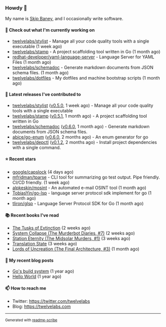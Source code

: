 ### Howdy 👋

My name is [Skip Baney](https://twelvelabs.com), and I occasionally write software.

#### 👷 Check out what I'm currently working on

- [twelvelabs/stylist](https://github.com/twelvelabs/stylist) - Manage all your code quality tools with a single executable (1 week ago)
- [twelvelabs/stamp](https://github.com/twelvelabs/stamp) - A project scaffolding tool written in Go (1 month ago)
- [redhat-developer/yaml-language-server](https://github.com/redhat-developer/yaml-language-server) - Language Server for YAML Files (1 month ago)
- [twelvelabs/schemadoc](https://github.com/twelvelabs/schemadoc) - Generate markdown documents from JSON schema files. (1 month ago)
- [twelvelabs/dotfiles](https://github.com/twelvelabs/dotfiles) - My dotfiles and machine bootstrap scripts  (1 month ago)

#### 🔭 Latest releases I've contributed to

- [twelvelabs/stylist](https://github.com/twelvelabs/stylist) ([v0.5.0](https://github.com/twelvelabs/stylist/releases/tag/v0.5.0), 1 week ago) - Manage all your code quality tools with a single executable
- [twelvelabs/stamp](https://github.com/twelvelabs/stamp) ([v0.5.1](https://github.com/twelvelabs/stamp/releases/tag/v0.5.1), 1 month ago) - A project scaffolding tool written in Go
- [twelvelabs/schemadoc](https://github.com/twelvelabs/schemadoc) ([v0.6.0](https://github.com/twelvelabs/schemadoc/releases/tag/v0.6.0), 1 month ago) - Generate markdown documents from JSON schema files.
- [abice/go-enum](https://github.com/abice/go-enum) ([v0.6.0](https://github.com/abice/go-enum/releases/tag/v0.6.0), 2 months ago) - An enum generator for go
- [twelvelabs/depctl](https://github.com/twelvelabs/depctl) ([v0.1.2](https://github.com/twelvelabs/depctl/releases/tag/v0.1.2), 2 months ago) - Install project dependencies with a single command.

#### ⭐ Recent stars

- [google/capslock](https://github.com/google/capslock) (4 days ago)
- [mfridman/tparse](https://github.com/mfridman/tparse) - CLI tool for summarizing go test output. Pipe friendly. CI/CD friendly. (1 week ago)
- [alpkeskin/mosint](https://github.com/alpkeskin/mosint) - An automated e-mail OSINT tool (1 month ago)
- [TobiasYin/go-lsp](https://github.com/TobiasYin/go-lsp) - language server protocol sdk implement for go (1 month ago)
- [tliron/glsp](https://github.com/tliron/glsp) - Language Server Protocol SDK for Go (1 month ago)

#### 📚 Recent books I've read

- [The Tusks of Extinction](https://www.goodreads.com/review/show/6235914464?utm_medium=api&amp;utm_source=rss) (2 weeks ago)
- [System Collapse (The Murderbot Diaries, #7)](https://www.goodreads.com/review/show/5308316531?utm_medium=api&amp;utm_source=rss) (2 weeks ago)
- [Station Eternity (The Midsolar Murders, #1)](https://www.goodreads.com/review/show/5027290745?utm_medium=api&amp;utm_source=rss) (3 weeks ago)
- [Translation State](https://www.goodreads.com/review/show/5061977993?utm_medium=api&amp;utm_source=rss) (3 weeks ago)
- [Lords of Uncreation (The Final Architecture, #3)](https://www.goodreads.com/review/show/5308322130?utm_medium=api&amp;utm_source=rss) (1 month ago)

#### 📜 My recent blog posts

- [Go&#39;s build system](https://twelvelabs.com/2023/01/02/go-build-system/) (1 year ago)
- [Hello World](https://twelvelabs.com/2022/11/20/hello-world/) (1 year ago)

#### 📫 How to reach me

- Twitter: <https://twitter.com/twelvelabs>
- Blog: <https://twelvelabs.com>

---

<sup>Generated with [readme-scribe](https://github.com/muesli/readme-scribe)</sup>
